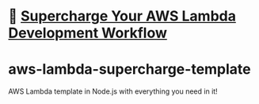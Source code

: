 # 🔗 [Supercharge Your AWS Lambda Development Workflow](https://cloudnature.net/blog/supercharge-your-aws-lambda-development-workflow?utm_medium=social&utm_source=github.com&utm_campaign=Depaa)

# aws-lambda-supercharge-template
AWS Lambda template in Node.js with everything you need in it!
